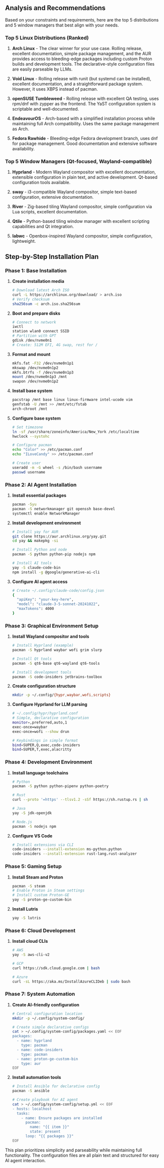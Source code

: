## Analysis and Recommendations

Based on your constraints and requirements, here are the top 5 distributions and 5 window managers that best align with your needs.

### Top 5 Linux Distributions (Ranked)

1. **Arch Linux** - The clear winner for your use case. Rolling release, excellent documentation, simple package management, and the AUR provides access to bleeding-edge packages including custom Proton builds and development tools. The declarative-style configuration files are easily parseable by LLMs.

2. **Void Linux** - Rolling release with runit (but systemd can be installed), excellent documentation, and a straightforward package system. However, it uses XBPS instead of pacman.

3. **openSUSE Tumbleweed** - Rolling release with excellent QA testing, uses rpm/dnf with zypper as the frontend. The YaST configuration system is scriptable and well-documented.

4. **EndeavourOS** - Arch-based with a simplified installation process while maintaining full Arch compatibility. Uses the same package management as Arch.

5. **Fedora Rawhide** - Bleeding-edge Fedora development branch, uses dnf for package management. Good documentation and extensive software availability.

### Top 5 Window Managers (Qt-focused, Wayland-compatible)

1. **Hyprland** - Modern Wayland compositor with excellent documentation, extensible configuration in plain text, and active development. Qt-based configuration tools available.

2. **sway** - i3-compatible Wayland compositor, simple text-based configuration, extensive documentation.

3. **River** - Zig-based tiling Wayland compositor, simple configuration via Lua scripts, excellent documentation.

4. **Qtile** - Python-based tiling window manager with excellent scripting capabilities and Qt integration.

5. **labwc** - Openbox-inspired Wayland compositor, simple configuration, lightweight.

## Step-by-Step Installation Plan

### Phase 1: Base Installation

1. **Create installation media**
   ```bash
   # Download latest Arch ISO
   curl -L https://archlinux.org/download/ > arch.iso
   # Verify checksum
   sha256sum -c arch.iso.sha256sum
   ```

2. **Boot and prepare disks**
   ```bash
   # Connect to network
   iwctl
   station wlan0 connect SSID
   # Partition with GPT
   gdisk /dev/nvme0n1
   # Create: 512M EFI, 4G swap, rest for /
   ```

3. **Format and mount**
   ```bash
   mkfs.fat -F32 /dev/nvme0n1p1
   mkswap /dev/nvme0n1p2
   mkfs.btrfs -f /dev/nvme0n1p3
   mount /dev/nvme0n1p3 /mnt
   swapon /dev/nvme0n1p2
   ```

4. **Install base system**
   ```bash
   pacstrap /mnt base linux linux-firmware intel-ucode vim
   genfstab -U /mnt >> /mnt/etc/fstab
   arch-chroot /mnt
   ```

5. **Configure base system**
   ```bash
   # Set timezone
   ln -sf /usr/share/zoneinfo/America/New_York /etc/localtime
   hwclock --systohc
   
   # Configure pacman
   echo "Color" >> /etc/pacman.conf
   echo "ILoveCandy" >> /etc/pacman.conf
   
   # Create user
   useradd -m -G wheel -s /bin/bash username
   passwd username
   ```

### Phase 2: AI Agent Installation

1. **Install essential packages**
   ```bash
   pacman -Syu
   pacman -S networkmanager git openssh base-devel
   systemctl enable NetworkManager
   ```

2. **Install development environment**
   ```bash
   # Install yay for AUR
   git clone https://aur.archlinux.org/yay.git
   cd yay && makepkg -si
   
   # Install Python and node
   pacman -S python python-pip nodejs npm
   
   # Install AI tools
   yay -S claude-code-bin
   npm install -g @google/generative-ai-cli
   ```

3. **Configure AI agent access**
   ```bash
   # Create ~/.config/claude-code/config.json
   {
     "apiKey": "your-key-here",
     "model": "claude-3-5-sonnet-20241022",
     "maxTokens": 4000
   }
   ```

### Phase 3: Graphical Environment Setup

1. **Install Wayland compositor and tools**
   ```bash
   # Install Hyprland (example)
   pacman -S hyprland waybar wofi grim slurp
   
   # Install Qt tools
   pacman -S qt6-base qt6-wayland qt6-tools
   
   # Install development tools
   pacman -S code-insiders jetbrains-toolbox
   ```

2. **Create configuration structure**
   ```bash
   mkdir -p ~/.config/{hypr,waybar,wofi,scripts}
   ```

3. **Configure Hyprland for LLM parsing**
   ```bash
   # ~/.config/hypr/hyprland.conf
   # Simple, declarative configuration
   monitor=,preferred,auto,1
   exec-once=waybar
   exec-once=wofi --show drun
   
   # Keybindings in simple format
   bind=SUPER,Q,exec,code-insiders
   bind=SUPER,T,exec,alacritty
   ```

### Phase 4: Development Environment

1. **Install language toolchains**
   ```bash
   # Python
   pacman -S python python-pipenv python-poetry
   
   # Rust
   curl --proto '=https' --tlsv1.2 -sSf https://sh.rustup.rs | sh
   
   # Java
   yay -S jdk-openjdk
   
   # Node.js
   pacman -S nodejs npm
   ```

2. **Configure VS Code**
   ```bash
   # Install extensions via CLI
   code-insiders --install-extension ms-python.python
   code-insiders --install-extension rust-lang.rust-analyzer
   ```

### Phase 5: Gaming Setup

1. **Install Steam and Proton**
   ```bash
   pacman -S steam
   # Enable Proton in Steam settings
   # Install custom Proton-GE
   yay -S proton-ge-custom-bin
   ```

2. **Install Lutris**
   ```bash
   yay -S lutris
   ```

### Phase 6: Cloud Development

1. **Install cloud CLIs**
   ```bash
   # AWS
   yay -S aws-cli-v2
   
   # GCP
   curl https://sdk.cloud.google.com | bash
   
   # Azure
   curl -sL https://aka.ms/InstallAzureCLIDeb | sudo bash
   ```

### Phase 7: System Automation

1. **Create AI-friendly configuration**
   ```bash
   # Central configuration location
   mkdir -p ~/.config/system-config/
   
   # Create simple declarative configs
   cat > ~/.config/system-config/packages.yaml << EOF
   packages:
     - name: hyprland
       type: pacman
     - name: code-insiders
       type: pacman
     - name: proton-ge-custom-bin
       type: aur
   EOF
   ```

2. **Install automation tools**
   ```bash
   # Install Ansible for declarative config
   pacman -S ansible
   
   # Create playbook for AI agent
   cat > ~/.config/system-config/setup.yml << EOF
   - hosts: localhost
     tasks:
       - name: Ensure packages are installed
         pacman:
           name: "{{ item }}"
           state: present
         loop: "{{ packages }}"
   EOF
   ```

This plan prioritizes simplicity and parseability while maintaining full functionality. The configuration files are all plain text and structured for easy AI agent interaction.